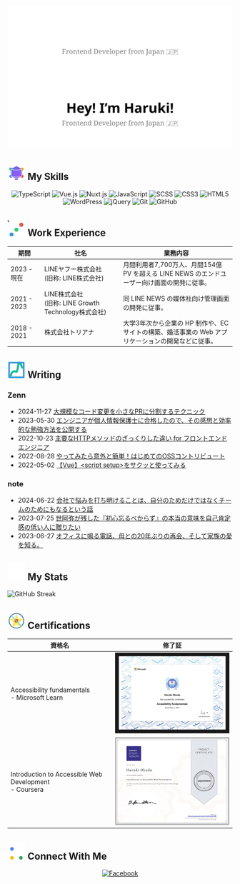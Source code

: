<!-- ![メインビジュアル: 自己紹介（Hey! I'm Haruki! Frontend Developer from Japan）](images/main-visual.png) -->
<img src="./images/main-visual-dark.svg#gh-dark-mode-only" alt="SVG Animation: 波紋アニメーションと自己紹介（Hey! I'm Haruki! Frontend Developer from Japan）" />

<img src="./images/main-visual-light.svg#gh-light-mode-only" alt="SVG Animation: 波紋アニメーションと自己紹介（Hey! I'm Haruki! Frontend Developer from Japan）" />

## ![My Skills アイコン](./icons/icon-my-skills.svg) My Skills

<div align="center">
  <img src="https://img.shields.io/badge/-TypeScript-3178C6?style=for-the-badge&logo=typescript&logoColor=white" alt="TypeScript">
  <img src="https://img.shields.io/badge/-Vue.js-4FC08D?style=for-the-badge&logo=vue.js&logoColor=white" alt="Vue.js">
  <img src="https://img.shields.io/badge/-Nuxt.js-00DC82?style=for-the-badge&logo=nuxt.js&logoColor=white" alt="Nuxt.js">
  <img src="https://img.shields.io/badge/-JavaScript-F7DF1E?style=for-the-badge&logo=javascript&logoColor=black" alt="JavaScript">
  <img src="https://img.shields.io/badge/-SCSS-CC6699?style=for-the-badge&logo=sass&logoColor=white" alt="SCSS">
  <img src="https://img.shields.io/badge/-CSS3-1572B6?style=for-the-badge&logo=css3&logoColor=white" alt="CSS3">
  <img src="https://img.shields.io/badge/-HTML5-E34F26?style=for-the-badge&logo=html5&logoColor=white" alt="HTML5">
  <img src="https://img.shields.io/badge/-WordPress-21759B?style=for-the-badge&logo=wordpress&logoColor=white" alt="WordPress">
  <img src="https://img.shields.io/badge/-jQuery-0769AD?style=for-the-badge&logo=jquery&logoColor=white" alt="jQuery">
  <img src="https://img.shields.io/badge/-Git-F05032?style=for-the-badge&logo=git&logoColor=white" alt="Git">
  <img src="https://img.shields.io/badge/-GitHub-181717?style=for-the-badge&logo=github&logoColor=white" alt="GitHub">
</div>

## ![Work Experience アイコン](./icons/icon-work-experience.svg) Work Experience

<table style="width: 100%; border-collapse: collapse;">
  <thead>
    <tr>
      <th width="15%">期間</th>
      <th width="35%">社名</th>
      <th width="50%">業務内容</th>
    </tr>
  </thead>
  <tbody>
    <tr>
      <td>2023 - 現在</td>
      <td>LINEヤフー株式会社<br>(旧称: LINE株式会社)</td>
      <td>月間利用者7,700万人、月間154億 PV を超える LINE NEWS のエンドユーザー向け画面の開発に従事。</td>
    </tr>
    <tr>
      <td>2021 - 2023</td>
      <td>LINE株式会社<br>(旧称: LINE Growth Technology株式会社)</td>
      <td>同 LINE NEWS の媒体社向け管理画面の開発に従事。</td>
    </tr>
    <tr>
      <td>2018 - 2021</td>
      <td>株式会社トリアナ</td>
      <td>大学3年次から企業の HP 制作や、EC サイトの構築、婚活事業の Web アプリケーションの開発などに従事。</td>
    </tr>
  </tbody>
</table>


## ![Writing アイコン](./icons/icon-writing.svg) Writing

### Zenn

<!-- ZENN-POST-LIST:START -->
- 2024-11-27 [大規模なコード変更を小さなPRに分割するテクニック](https://zenn.dev/harryduck/articles/large-code-changes-into-smaller-prs)
- 2023-05-30 [エンジニアが個人情報保護士に合格したので、その感想と効率的な勉強方法を公開する](https://zenn.dev/harryduck/articles/2b9001e63eeeb1)
- 2022-10-23 [主要なHTTPメソッドのざっくりした違い for フロントエンドエンジニア](https://zenn.dev/harryduck/articles/2d7c1f1716833a)
- 2022-08-28 [やってみたら意外と簡単！はじめてのOSSコントリビュート](https://zenn.dev/harryduck/articles/00d700ef4d98fa)
- 2022-05-02 [【Vue】&lt;script setup&gt;をサクッと使ってみる](https://zenn.dev/harryduck/articles/7550e7fd938db5)<!-- ZENN-POST-LIST:END -->

### note

<!-- NOTE-POST-LIST:START -->
- 2024-06-22 [会社で悩みを打ち明けることは、自分のためだけではなくチームのためにもなるという話](https://note.com/okuda_haruki/n/nb95bf39a78ea)
- 2023-07-25 [世阿弥が残した『初心忘るべからず』の本当の意味を自己肯定感の低い人に贈りたい](https://note.com/okuda_haruki/n/n8c985351334e)
- 2023-06-27 [オフィスに鳴る電話、母との20年ぶりの再会、そして家族の愛を知る。](https://note.com/okuda_haruki/n/n48d2f31d49e9)<!-- NOTE-POST-LIST:END -->

## ![Stats アイコン](./icons/icon-stats.svg) My Stats

![GitHub Streak](https://github-readme-streak-stats.herokuapp.com/?user=haru0101)

## ![Certifications アイコン](./icons/icon-certifications.svg) Certifications

|資格名|修了証|
|-|-|
|<p>Accessibility fundamentals<br>- Microsoft Learn</p>|<img style="width: 400px;" src="./images/image-accessibility-fundamentals.jpg" alt="Accessibility fundamentals の修了証">|
|<p>Introduction to Accessible Web Development<br>- Coursera</p>|<img style="width: 400px;" src="./images/image-introduction-to-accessible-web-development.jpg" alt="Introduction to Accessible Web Development の修了証">|

## ![Connect With Me アイコン](./icons/icon-connect-with-me.svg) Connect With Me

<div align="center">
  <a href="https://www.facebook.com/haruki.okuda.0905/" target="_blank">
    <img src="https://img.shields.io/badge/-Facebook-1877F2?style=for-the-badge&logo=facebook&logoColor=white" alt="Facebook">
  </a>
</div>
